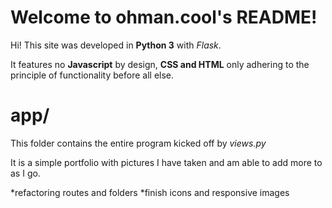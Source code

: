 
# Welcome to ohman.cool's README!

Hi! This site was developed in **Python 3** with *Flask*.

It features no **Javascript** by design, **CSS and HTML** only adhering to the principle of functionality before all else. 


# app/

This folder contains the entire program kicked off by *views.py*

It is a simple portfolio with pictures I have taken and am able to add more to as I go. 

*refactoring routes and folders 
*finish icons and responsive images

